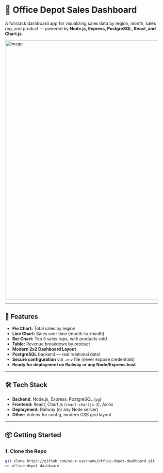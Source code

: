 # 🏢 Office Depot Sales Dashboard

A fullstack dashboard app for visualizing sales data by region, month, sales rep, and product — powered by **Node.js, Express, PostgreSQL, React, and Chart.js**.

<img width="1084" height="853" alt="image" src="https://github.com/user-attachments/assets/b7ed061f-b55d-4348-83a9-175387882c84" />


---

## 🚀 Features

- **Pie Chart:** Total sales by region
- **Line Chart:** Sales over time (month-to-month)
- **Bar Chart:** Top 5 sales reps, with products sold
- **Table:** Revenue breakdown by product
- **Modern 2x2 Dashboard Layout**
- **PostgreSQL** backend — real relational data!
- **Secure configuration** via `.env` file (never expose credentials)
- **Ready for deployment on Railway or any Node/Express host**

---

## 🛠️ Tech Stack

- **Backend:** Node.js, Express, PostgreSQL (`pg`)
- **Frontend:** React, Chart.js (`react-chartjs-2`), Axios
- **Deployment:** Railway (or any Node server)
- **Other:** dotenv for config, modern CSS grid layout

---

## 📦 Getting Started

### 1. **Clone the Repo**

```bash
git clone https://github.com/your-username/office-depot-dashboard.git
cd office-depot-dashboard
